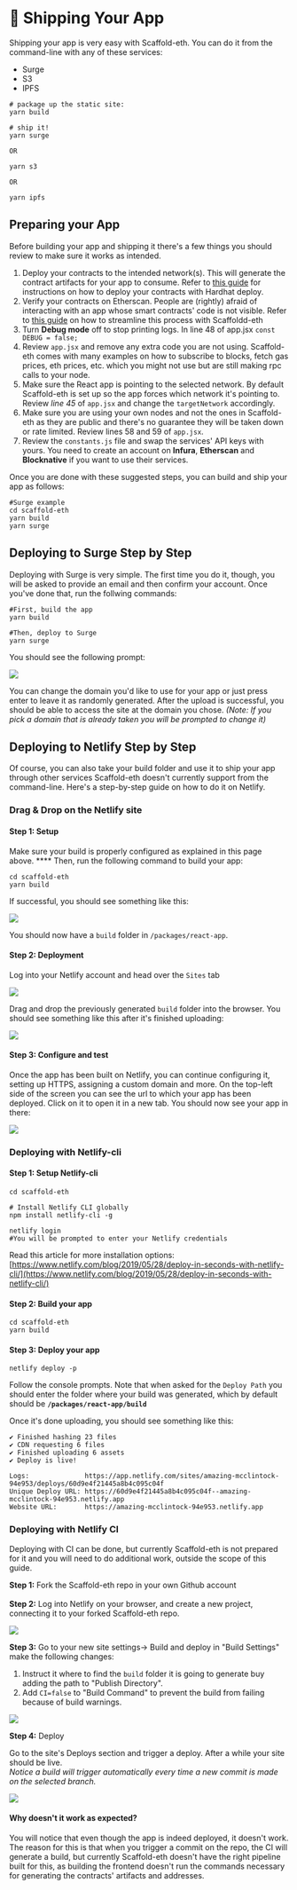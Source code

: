 # 🚢 Shipping Your App

Shipping your app is very easy with Scaffold-eth. You can do it from the command-line with any of these services:

* Surge
* S3
* IPFS

```
# package up the static site:
yarn build

# ship it!
yarn surge

OR

yarn s3

OR

yarn ipfs
```

## Preparing your App

Before building your app and shipping it there's a few things you should review to make sure it works as intended.

1. Deploy your contracts to the intended network(s). This will generate the contract artifacts for your app to consume. Refer to [this guide](deploying-your-contracts.md) for instructions on how to deploy your contracts with Hardhat deploy.
2. Verify your contracts on Etherscan. People are (rightly) afraid of interacting with an app whose smart contracts' code is not visible. Refer to [this guide](../toolkit/infrastructure/etherscan.md) on how to streamline this process with Scaffoldd-eth
3. Turn **Debug mode** off to stop printing logs. In line 48 of app.jsx `const DEBUG = false;`
4. Review `app.jsx` and remove any extra code you are not using. Scaffold-eth comes with many examples on how to subscribe to blocks, fetch gas prices, eth prices, etc. which you might not use but are still making rpc calls to your node.
5. Make sure the React app is pointing to the selected network. By default Scaffold-eth is set up so the app forces which network it's pointing to. Review _line 45_ of `app.jsx` and change the `targetNetwork` accordingly.
6. Make sure you are using your own nodes and not the ones in Scaffold-eth as they are public and there's no guarantee they will be taken down or rate limited. Review lines 58 and 59 of `app.jsx`.
7. Review the `constants.js` file and swap the services' API keys with yours. You need to create an account on **Infura**, **Etherscan** and **Blocknative** if you want to use their services.

Once you are done with these suggested steps, you can build and ship your app as follows:

```
#Surge example
cd scaffold-eth
yarn build
yarn surge
```

## Deploying to Surge Step by Step

Deploying with Surge is very simple. The first time you do it, though, you will be asked to provide an email and then confirm your account. Once you've done that, run the follwing commands:

```
#First, build the app
yarn build

#Then, deploy to Surge
yarn surge
```

You should see the following prompt:

![](../.gitbook/assets/screen-shot-2021-06-28-at-2.53.18-pm.png)

You can change the domain you'd like to use for your app or just press enter to leave it as randomly generated. After the upload is successful, you should be able to access the site at the domain you chose. _(Note: If you pick a domain that is already taken you will be prompted to change it)_

## Deploying to Netlify Step by Step

Of course, you can also take your build folder and use it to ship your app through other services Scaffold-eth doesn't currently support from the command-line. Here's a step-by-step guide on how to do it on Netlify.

### Drag & Drop on the Netlify site

#### **Step 1:  Setup**

Make sure your build is properly configured as explained in this page above. **** Then, run the following command to build your app:

```
cd scaffold-eth
yarn build
```

If successful, you should see something like this:

![](../.gitbook/assets/screen-shot-2021-06-25-at-10.53.57-am.png)

You should now have a `build` folder in `/packages/react-app`.&#x20;

#### Step 2: Deployment

Log into your Netlify account and head over the `Sites` tab

![](../.gitbook/assets/screen-shot-2021-06-25-at-10.06.10-am.png)

Drag and drop the previously generated `build` folder into the browser. You should see something like this after it's finished uploading:

![](../.gitbook/assets/screen-shot-2021-06-25-at-10.08.00-am.png)

#### Step 3: Configure and test

Once the app has been built on Netlify, you can continue configuring it, setting up HTTPS, assigning a custom domain and more. On the top-left side of the screen you can see the url to which your app has been deployed. Click on it to open it in a new tab. You should now see your app in there:

![](../.gitbook/assets/screen-shot-2021-06-25-at-10.08.26-am.png)

### Deploying with Netlify-cli

#### Step 1: Setup Netlify-cli

```
cd scaffold-eth

# Install Netlify CLI globally
npm install netlify-cli -g

netlify login
#You will be prompted to enter your Netlify credentials

```

Read this article for more installation options: [https://www.netlify.com/blog/2019/05/28/deploy-in-seconds-with-netlify-cli/](https://www.netlify.com/blog/2019/05/28/deploy-in-seconds-with-netlify-cli/)

#### Step 2: Build your app

```
cd scaffold-eth
yarn build
```

#### Step 3: Deploy your app

```
netlify deploy -p
```

Follow the console prompts. Note that when asked for the `Deploy Path` you should enter the folder where your build was generated, which by default should be **`/packages/react-app/build`**

Once it's done uploading, you should see something like this:&#x20;

```
✔ Finished hashing 23 files
✔ CDN requesting 6 files
✔ Finished uploading 6 assets
✔ Deploy is live!

Logs:              https://app.netlify.com/sites/amazing-mcclintock-94e953/deploys/60d9e4f21445a8b4c095c04f
Unique Deploy URL: https://60d9e4f21445a8b4c095c04f--amazing-mcclintock-94e953.netlify.app
Website URL:       https://amazing-mcclintock-94e953.netlify.app
```

### Deploying with Netlify CI

Deploying with CI can be done, but currently Scaffold-eth is not prepared for it and you will need to do additional work, outside the scope of this guide.

**Step 1:** Fork the Scaffold-eth repo in your own Github account\
\
**Step 2:** Log into Netlify on your browser, and create a new project, connecting it to your forked Scaffold-eth repo.

![](../.gitbook/assets/screen-shot-2021-06-28-at-2.42.24-pm.png)

**Step 3:** Go to your new site settings-> Build and deploy in "Build Settings" make the following changes:

1. &#x20;Instruct it where to find the `build` folder it is going to generate buy adding the path to "Publish Directory".
2. Add `CI=false` to "Build Command" to prevent the build from failing because of build warnings.

![](../.gitbook/assets/screen-shot-2021-06-28-at-2.44.04-pm.png)

**Step 4:** Deploy

Go to the site's Deploys section and trigger a deploy. After a while your site should be live.\
_Notice a build will trigger automatically every time a new commit is made on the selected branch._&#x20;

![](../.gitbook/assets/screen-shot-2021-06-28-at-2.47.08-pm.png)

#### Why doesn't it work as expected?

You will notice that even though the app is indeed deployed, it doesn't work. The reason for this is that when you trigger a commit on the repo, the CI will generate a build, but currently Scaffold-eth doesn't have the right pipeline built for this, as building the frontend doesn't run the commands necessary for generating the contracts' artifacts and addresses.
